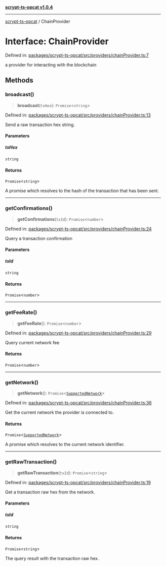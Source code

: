 [**scrypt-ts-opcat v1.0.4**](../README.md)

***

[scrypt-ts-opcat](../README.md) / ChainProvider

# Interface: ChainProvider

Defined in: [packages/scrypt-ts-opcat/src/providers/chainProvider.ts:7](https://github.com/OPCAT-Labs/ts-tools/blob/528986f3e4ac436a160988491680cf191c0bf231/packages/scrypt-ts-opcat/src/providers/chainProvider.ts#L7)

a provider for interacting with the blockchain

## Methods

### broadcast()

> **broadcast**(`txHex`): `Promise`\<`string`\>

Defined in: [packages/scrypt-ts-opcat/src/providers/chainProvider.ts:13](https://github.com/OPCAT-Labs/ts-tools/blob/528986f3e4ac436a160988491680cf191c0bf231/packages/scrypt-ts-opcat/src/providers/chainProvider.ts#L13)

Send a raw transaction hex string.

#### Parameters

##### txHex

`string`

#### Returns

`Promise`\<`string`\>

A promise which resolves to the hash of the transaction that has been sent.

***

### getConfirmations()

> **getConfirmations**(`txId`): `Promise`\<`number`\>

Defined in: [packages/scrypt-ts-opcat/src/providers/chainProvider.ts:24](https://github.com/OPCAT-Labs/ts-tools/blob/528986f3e4ac436a160988491680cf191c0bf231/packages/scrypt-ts-opcat/src/providers/chainProvider.ts#L24)

Query a transaction confirmation

#### Parameters

##### txId

`string`

#### Returns

`Promise`\<`number`\>

***

### getFeeRate()

> **getFeeRate**(): `Promise`\<`number`\>

Defined in: [packages/scrypt-ts-opcat/src/providers/chainProvider.ts:29](https://github.com/OPCAT-Labs/ts-tools/blob/528986f3e4ac436a160988491680cf191c0bf231/packages/scrypt-ts-opcat/src/providers/chainProvider.ts#L29)

Query current network fee

#### Returns

`Promise`\<`number`\>

***

### getNetwork()

> **getNetwork**(): `Promise`\<[`SupportedNetwork`](../type-aliases/SupportedNetwork.md)\>

Defined in: [packages/scrypt-ts-opcat/src/providers/chainProvider.ts:36](https://github.com/OPCAT-Labs/ts-tools/blob/528986f3e4ac436a160988491680cf191c0bf231/packages/scrypt-ts-opcat/src/providers/chainProvider.ts#L36)

Get the current network the provider is connected to.

#### Returns

`Promise`\<[`SupportedNetwork`](../type-aliases/SupportedNetwork.md)\>

A promise which resolves to the current network identifier.

***

### getRawTransaction()

> **getRawTransaction**(`txId`): `Promise`\<`string`\>

Defined in: [packages/scrypt-ts-opcat/src/providers/chainProvider.ts:19](https://github.com/OPCAT-Labs/ts-tools/blob/528986f3e4ac436a160988491680cf191c0bf231/packages/scrypt-ts-opcat/src/providers/chainProvider.ts#L19)

Get a transaction raw hex from the network.

#### Parameters

##### txId

`string`

#### Returns

`Promise`\<`string`\>

The query result with the transaction raw hex.

